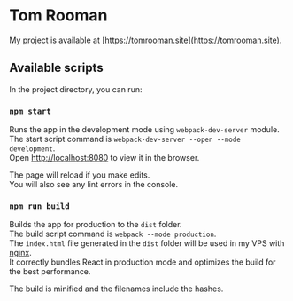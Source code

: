 # Tom Rooman

My project is available at [https://tomrooman.site](https://tomrooman.site).

## Available scripts

In the project directory, you can run:

### `npm start`

Runs the app in the development mode using `webpack-dev-server` module.<br>
The start script command is `webpack-dev-server --open --mode development`.<br>
Open [http://localhost:8080](http://localhost:8080) to view it in the browser.<br>

The page will reload if you make edits.<br>
You will also see any lint errors in the console.

### `npm run build`

Builds the app for production to the `dist` folder.<br>
The build script command is `webpack --mode production`.<br>
The `index.html` file generated in the `dist` folder will be used in my VPS with [nginx](https://www.nginx.com/).<br>
It correctly bundles React in production mode and optimizes the build for the best performance.<br>

The build is minified and the filenames include the hashes.<br>
